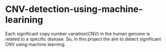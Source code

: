 # CNV-detection-using-machine-learining
Each significant copy number variation(CNV) in the human genome is related to a specific disease. So, in this project the aim to detect significant CNV using machine learning.
